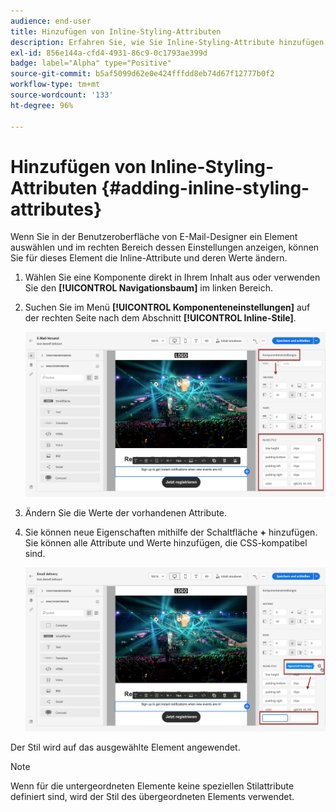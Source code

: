 ```yaml
---
audience: end-user
title: Hinzufügen von Inline-Styling-Attributen
description: Erfahren Sie, wie Sie Inline-Styling-Attribute hinzufügen
exl-id: 856e144a-cfd4-4931-86c9-0c1793ae399d
badge: label="Alpha" type="Positive"
source-git-commit: b5af5099d62e0e424fffdd8eb74d67f12777b0f2
workflow-type: tm+mt
source-wordcount: '133'
ht-degree: 96%

---
```



# Hinzufügen von Inline-Styling-Attributen {#adding-inline-styling-attributes}

Wenn Sie in der Benutzeroberfläche von E-Mail-Designer ein Element auswählen und im rechten Bereich dessen Einstellungen anzeigen, können Sie für dieses Element die Inline-Attribute und deren Werte ändern.

1. Wählen Sie eine Komponente direkt in Ihrem Inhalt aus oder verwenden Sie den **[!UICONTROL Navigationsbaum]** im linken Bereich.

1. Suchen Sie im Menü **[!UICONTROL Komponenteneinstellungen]** auf der rechten Seite nach dem Abschnitt **[!UICONTROL Inline-Stile]**.

   ![](assets/styles_1.png)

1. Ändern Sie die Werte der vorhandenen Attribute.

1. Sie können neue Eigenschaften mithilfe der Schaltfläche **+** hinzufügen. Sie können alle Attribute und Werte hinzufügen, die CSS-kompatibel sind.

   ![](assets/styles_2.png)

Der Stil wird auf das ausgewählte Element angewendet.

>[!NOTE]
>
>Wenn für die untergeordneten Elemente keine speziellen Stilattribute definiert sind, wird der Stil des übergeordneten Elements verwendet.

